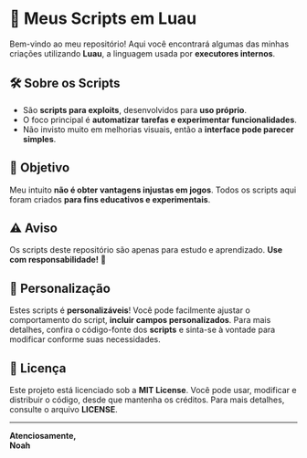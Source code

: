 # 📂 Meus Scripts em Luau  

Bem-vindo ao meu repositório! Aqui você encontrará algumas das minhas criações utilizando **Luau**, a linguagem usada por **executores internos**.  

## 🛠️ Sobre os Scripts  

- São **scripts para exploits**, desenvolvidos para **uso próprio**.  
- O foco principal é **automatizar tarefas e experimentar funcionalidades**.  
- Não invisto muito em melhorias visuais, então a **interface pode parecer simples**.  

## 🎯 Objetivo  

Meu intuito **não é obter vantagens injustas em jogos**. Todos os scripts aqui foram criados **para fins educativos e experimentais**.  

## ⚠️ Aviso  

Os scripts deste repositório são apenas para estudo e aprendizado. **Use com responsabilidade!** 🚀 

## 📝 Personalização  

Estes scripts é **personalizáveis**! Você pode facilmente ajustar o comportamento do script, **incluir campos personalizados**. Para mais detalhes, confira o código-fonte dos **scripts** e sinta-se à vontade para modificar conforme suas necessidades.

## 📄 Licença  

Este projeto está licenciado sob a **MIT License**. Você pode usar, modificar e distribuir o código, desde que mantenha os créditos. Para mais detalhes, consulte o arquivo **LICENSE**.

---

**Atenciosamente,**  
**Noah**
